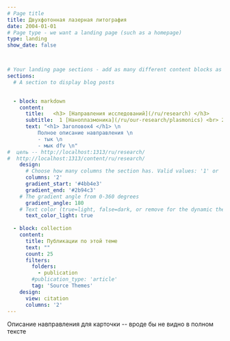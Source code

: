 ```yaml
---
# Page title
title: Двухфотонная лазерная литография 
date: 2004-01-01
# Page type - we want a landing page (such as a homepage)
type: landing
show_date: false



# Your landing page sections - add as many different content blocks as you like
sections:
  # A section to display blog posts

    
  - block: markdown
    content:
      title: ؜  <h3> [Направления исследований](/ru/research) </h3>
      subtitle:  1 [Наноплазмоника](/ru/our-research/plasmonics) <br> 2 [Метаматериалы и фотонные кристаллы](/ru/our-research/metamaterials) <br> 3 [Нелинейная микроскопия](/ru/our-research/nlmicroscopy) <br> 4 Двухфотонная лазерная литография <br> 5 [Магнитооптика](/ru/our-research/magnetooptics) <br> <h3> [Оборудование](/ru/research/#eq)</h3>
      text: "<h1> Заголовок4 </h1> \n  
          Полное описание навправления \n
          - тык \n
          - мык dfv \n"
#  цель -- http://localhost:1313/ru/research/
#  http://localhost:1313/content/ru/research/                                
    design:
      # Choose how many columns the section has. Valid values: '1' or '2'.
      columns: '2'
      gradient_start: '#4bb4e3'
      gradient_end: '#2b94c3'
    # The gradient angle from 0-360 degrees
      gradient_angle: 180
    # Text color (true=light, false=dark, or remove for the dynamic theme color).
      text_color_light: true
    
  - block: collection
    content:
      title: Публикации по этой теме
      text: ""
      count: 25
      filters:
        folders:
          - publication
        #publication_type: 'article'
        tag: 'Source Themes'  
    design:
      view: citation
      columns: '2'
---
```

Описание навправления для карточки -- вроде бы не видно в полном тексте 



<!-- ---
title: Двухфотонная лазерная литография
date: 2025-01-13

featured: true
show_date: false
reading_time: false
share: false
---
Парапампам -->

<!--more-->
<!-- Фьють! -->


<!-- ---
# Files in this folder represent a Widget Page (homepage)
type: widget_page
title: "Оптика метаматериалов и фотонных кристаллов"
authors: ["admin"]
show_date: false
---
Краткое описание направления  -->

<!-- ---
# Page title
title: Оптика метаматериалов и фотонных кристаллов
# Page type - we want a landing page (such as a homepage)
type: landing

# Your landing page sections - add as many different content blocks as you like
sections:
  - block: markdown
    id: section-1
    content:
      title: Описание раз
      subtitle: A subtitle
      text: Add any **markdown** formatted content here - text, images, videos, galleries - and even HTML code!
#   - block: markdown
#     id: section-2
#     content:
#       title: Section 2
#       subtitle: A subtitle
#       text: Add your Section 2 content here...
--- -->



<!-- 
Краткое описание направления

Подробности  -->
